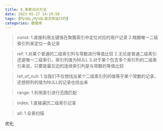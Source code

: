 ```yaml
---
title: 8.单表访问方法
date: 2023-05-27 14:19:50
tags: [MySQL,MySQL是怎样运行的]
categories: 数据库
---
```



> const:
1.直接利用主键值在聚簇索引中定位对应的用户记录
2.根据唯一二级索引列来定位一条记录

> ref:
1.对某个普通的二级索引列与常数进行等值比较
2.无论是普通二级索引还是唯一二级索引，索引列值为NULL
3.对于某个包含多个索引列的二级索引来说，只要是最左边的连续索引列是与常数的等值比较

> ref_of_null:
1.当我们不仅想找出某个二级索引列的值等于某个常数的记录，还想把列的值为NULL的记录也找出来

> range:
1.利用索引进行范围匹配

> index:
1.直接遍历二级索引记录

> all:
1.全表扫描

优化